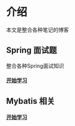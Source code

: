 # 介绍

本文是整合各种笔记的博客

## Spring  面试题

整合各种Spring面试知识
#### [开始学习](spring/spring.md)

## Mybatis 相关

#### [开始学习](spring/spring.md)
